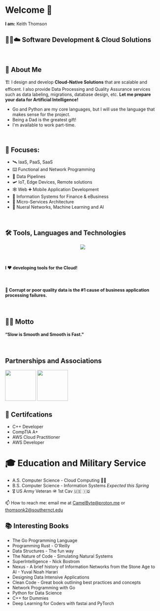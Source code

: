 # Welcome 👋  

**I am:** Keith Thomson

## 😶‍🌫️☁️ Software Development & Cloud Solutions 

<br>

## 🌊 About Me  

🏗️ I design and develop **Cloud-Native Solutions** that are scalable and efficent. I also provide Data Processing and Quality Assurance services such as data labeling, migrations, database design, etc. __Let me prepare your data for Artificial Intelligence!__

* Go and Python are my core languages, but I will use the language that makes sense for the project.
* Being a Dad is the greatest gift!
* I'm available to work part-time.

<br>

## 🔎 Focuses: 

- 🛰️ IaaS, PaaS, SaaS
- ⌨️ Functional and Network Programming 
- 🧪 Data Pipelines
- 🛩️ IoT, Edge Devices, Remote solutions
- 🕸️ Web ➕ Mobile Application Development
- 📰 Information Systems for Finance & eBusiness 
- 🫧 Micro-Services Architecture 
- 🧠 Nueral Networks, Machine Learning and AI


<br>

## 🛠️ Tools, Languages and Technologies 

<p align="center">
  <a href="https://skillicons.dev">
    <img src="https://skillicons.dev/icons?i=go,py,linux,regex,docker,kubernetes,github,bash,alpinejs,nodejs,aws,gcp,azure,git,terraform,ansible,pytorch,tensorflow,vscode,postgres,mongodb,dynamodb,fastapi,htmx&theme=dark&perline=8" />
  </a>
</p>


<br>

#### I ❤️ developing tools for the Cloud!

<br>

#### 📛 Corrupt or poor quality data is the #1 cause of business application processing failures. 

<br>

## 🐻‍❄️ Motto

####  “Slow is Smooth and Smooth is Fast."

<br>


<div align="left">
  <span><h2>Partnerships and Associations</h2></span>
  <img src="https://cdn.jsdelivr.net/gh/devicons/devicon@latest/icons/digitalocean/digitalocean-original-wordmark.svg" height="100" width="100"/>
  <img src="https://cdn.jsdelivr.net/gh/devicons/devicon@latest/icons/google/google-original-wordmark.svg" height="100" width="100" />
</div>


## 🥇 Certifcations

<ul>
        <li>C++ Developer</li>
        <li>CompTIA A+</li>
        <li>AWS Cloud Practitioner</li>
        <li>AWS Developer</li>
</ul>

# 🎓 Education and Military Service


<ul>
        <li> A.S. Computer Science - Cloud Computing 👨‍🎓 </li>    
        <li>B.S. Computer Science - Information Systems <em>Expected this Spring</em></li>
        <li>🎖️ US Army Veteran 🪖 1st Cav 🇺🇸 🇮🇶 </li>
</ul>

📫 How to reach me: email me at CamelByte@proton.me or thomsonk2@southernct.edu

## 📚 Interesting Books 

- The Go Programming Language 
- Programming Rust - O'Reilly
- Data Structures - The fun way
- The Nature of Code - Simulating Natural Systems
- SuperIntelligence - Nick Bostrom 
- Nexus - A brief history of Information Networks from the Stone Age to AI - Yuval Noah Harari
- Designing Data Intensive Applications
- Clean Code - Great book outlining best practices and concepts
- Network Programming with Go
- Python for Data Science
- C++ for Dummies
- Deep Learning for Coders with fastai and PyTorch 
